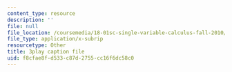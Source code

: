 ```yaml
---
content_type: resource
description: ''
file: null
file_location: /coursemedia/18-01sc-single-variable-calculus-fall-2010/f8cfae8fd533c87d2755cc16f6dc58c0_9YgOmJdom6o.srt
file_type: application/x-subrip
resourcetype: Other
title: 3play caption file
uid: f8cfae8f-d533-c87d-2755-cc16f6dc58c0
---
```

